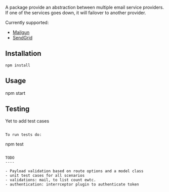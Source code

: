 A package provide an abstraction between multiple email service providers.
If one of the services goes down, it will failover to another provider.

Currently supported:
- [Mailgun](http://www.mailgun.com)
- [SendGrid](https://sendgrid.com)


Installation
------------

```
npm install
```

Usage
-----
npm start

Testing
-------

Yet to add test cases
```

To run tests do:
```
npm test
```

TODO
----

- Payload validation based on route options and a model class
- unit test cases for all scenarios
- validations: mail, to list count ewtc.
- authentication: interrceptor plugin to authenticate token
